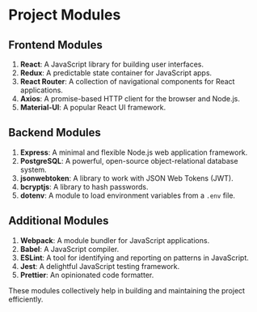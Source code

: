 # Project Modules

## Frontend Modules

1. **React**: A JavaScript library for building user interfaces.
2. **Redux**: A predictable state container for JavaScript apps.
3. **React Router**: A collection of navigational components for React applications.
4. **Axios**: A promise-based HTTP client for the browser and Node.js.
5. **Material-UI**: A popular React UI framework.

## Backend Modules

1. **Express**: A minimal and flexible Node.js web application framework.
2. **PostgreSQL**: A powerful, open-source object-relational database system.
3. **jsonwebtoken**: A library to work with JSON Web Tokens (JWT).
4. **bcryptjs**: A library to hash passwords.
5. **dotenv**: A module to load environment variables from a `.env` file.

## Additional Modules

1. **Webpack**: A module bundler for JavaScript applications.
2. **Babel**: A JavaScript compiler.
3. **ESLint**: A tool for identifying and reporting on patterns in JavaScript.
4. **Jest**: A delightful JavaScript testing framework.
5. **Prettier**: An opinionated code formatter.

These modules collectively help in building and maintaining the project efficiently.
